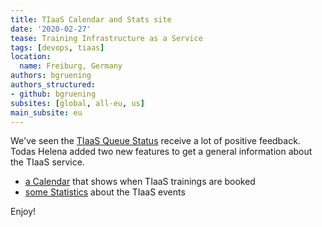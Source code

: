 ```yaml
---
title: TIaaS Calendar and Stats site
date: '2020-02-27'
tease: Training Infrastructure as a Service
tags: [devops, tiaas]
location:
  name: Freiburg, Germany
authors: bgruening
authors_structured:
- github: bgruening
subsites: [global, all-eu, us]
main_subsite: eu
---
```


We've seen the [TIaaS Queue Status](https://galaxyproject.eu/tiaas) receive a lot of positive feedback.
Todas Helena added two new features to get a general information about the TIaaS service.

- [a Calendar](https://usegalaxy.eu/tiaas/calendar/) that shows when TIaaS trainings are booked
- [some Statistics](https://usegalaxy.eu/tiaas/stats/) about the TIaaS events

Enjoy!

